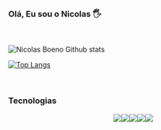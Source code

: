 ### Olá, Eu sou o Nicolas 🖐️
<br>

![Nicolas Boeno Github stats](https://github-readme-stats.vercel.app/api?username=NicolasBoeno&show_icons=true&theme=tokyonight&locale=pt-br)

[![Top Langs](https://github-readme-stats.vercel.app/api/top-langs/?username=NicolasBoeno)](https://github.com/anuraghazra/github-readme-stats)

<br>

### Tecnologias

<div style="display: flex; justify-content: center;">
  <img src="https://img.shields.io/badge/-JavaScript-323330?style=for-the-badge&logo=javascript&logoColor=F7DF1E" />
  <img src="https://img.shields.io/badge/-Node.js-43853D?style=for-the-badge&logo=node.js&logoColor=white" />
  <img src="https://img.shields.io/badge/-TypeScript-007ACC?style=for-the-badge&logo=typescript&logoColor=white" />
  <img src="https://img.shields.io/badge/-Python-14354C?style=for-the-badge&logo=python&logoColor=white" />
  <img src="https://img.shields.io/badge/-PLSQL-F80000?style=for-the-badge&logo=Oracle&logoColor=white" />
</div>
